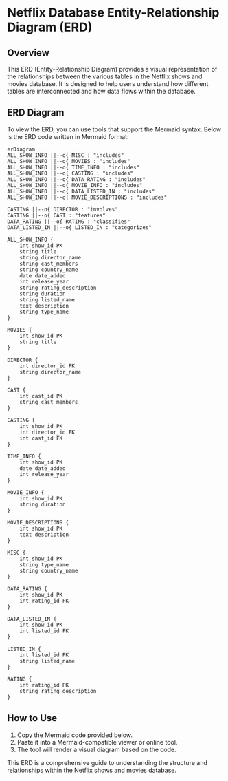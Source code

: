 # Netflix Database Entity-Relationship Diagram (ERD)

## Overview
This ERD (Entity-Relationship Diagram) provides a visual representation of the relationships between the various tables in the Netflix shows and movies database. It is designed to help users understand how different tables are interconnected and how data flows within the database. 

## ERD Diagram
To view the ERD, you can use tools that support the Mermaid syntax. Below is the ERD code written in Mermaid format:

```mermaid
erDiagram
ALL_SHOW_INFO ||--o{ MISC : "includes"
ALL_SHOW_INFO ||--o{ MOVIES : "includes"
ALL_SHOW_INFO ||--o{ TIME_INFO : "includes"
ALL_SHOW_INFO ||--o{ CASTING : "includes"
ALL_SHOW_INFO ||--o{ DATA_RATING : "includes"
ALL_SHOW_INFO ||--o{ MOVIE_INFO : "includes"
ALL_SHOW_INFO ||--o{ DATA_LISTED_IN : "includes"
ALL_SHOW_INFO ||--o{ MOVIE_DESCRIPTIONS : "includes"

CASTING ||--o{ DIRECTOR : "involves"
CASTING ||--o{ CAST : "features"
DATA_RATING ||--o{ RATING : "classifies"
DATA_LISTED_IN ||--o{ LISTED_IN : "categorizes"

ALL_SHOW_INFO {
    int show_id PK
    string title
    string director_name
    string cast_members
    string country_name
    date date_added
    int release_year
    string rating_description
    string duration
    string listed_name
    text description
    string type_name
}

MOVIES {
    int show_id PK
    string title
}

DIRECTOR {
    int director_id PK
    string director_name
}

CAST {
    int cast_id PK
    string cast_members
}

CASTING {
    int show_id PK
    int director_id FK
    int cast_id FK
}

TIME_INFO {
    int show_id PK
    date date_added
    int release_year
}

MOVIE_INFO {
    int show_id PK
    string duration
}

MOVIE_DESCRIPTIONS {
    int show_id PK
    text description
}

MISC {
    int show_id PK
    string type_name
    string country_name
}

DATA_RATING {
    int show_id PK
    int rating_id FK
}

DATA_LISTED_IN {
    int show_id PK
    int listed_id FK
}

LISTED_IN {
    int listed_id PK
    string listed_name
}

RATING {
    int rating_id PK
    string rating_description
}
```

## How to Use
1. Copy the Mermaid code provided below.
2. Paste it into a Mermaid-compatible viewer or online tool.
3. The tool will render a visual diagram based on the code.

This ERD is a comprehensive guide to understanding the structure and relationships within the Netflix shows and movies database.
